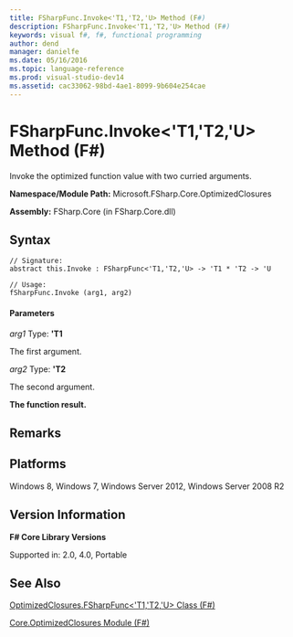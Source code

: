 ```yaml
---
title: FSharpFunc.Invoke<'T1,'T2,'U> Method (F#)
description: FSharpFunc.Invoke<'T1,'T2,'U> Method (F#)
keywords: visual f#, f#, functional programming
author: dend
manager: danielfe
ms.date: 05/16/2016
ms.topic: language-reference
ms.prod: visual-studio-dev14
ms.assetid: cac33062-98bd-4ae1-8099-9b604e254cae 
---
```


# FSharpFunc.Invoke<'T1,'T2,'U> Method (F#)

Invoke the optimized function value with two curried arguments.

**Namespace/Module Path:** Microsoft.FSharp.Core.OptimizedClosures

**Assembly:** FSharp.Core (in FSharp.Core.dll)


## Syntax

```
// Signature:
abstract this.Invoke : FSharpFunc<'T1,'T2,'U> -> 'T1 * 'T2 -> 'U

// Usage:
fSharpFunc.Invoke (arg1, arg2)
```

#### Parameters
*arg1*
Type: **'T1**


The first argument.


*arg2*
Type: **'T2**


The second argument.



**The function result.**
## Remarks

## Platforms
Windows 8, Windows 7, Windows Server 2012, Windows Server 2008 R2


## Version Information
**F# Core Library Versions**

Supported in: 2.0, 4.0, Portable




## See Also
[OptimizedClosures.FSharpFunc&#60;'T1,'T2,'U&#62; Class &#40;F&#35;&#41;](OptimizedClosures.FSharpFunc%5B%27T1%2C%27T2%2C%27U%5D-Class-%5BFSharp%5D.md)

[Core.OptimizedClosures Module &#40;F&#35;&#41;](Core.OptimizedClosures-Module-%5BFSharp%5D.md)

